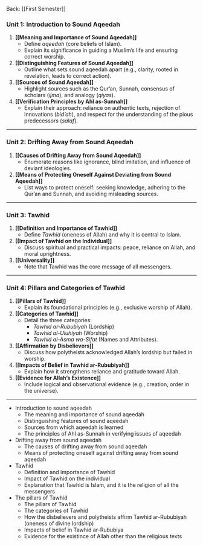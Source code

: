 Back: [[First Semester]]

### **Unit 1: Introduction to Sound Aqeedah**

1. **[[Meaning and Importance of Sound Aqeedah]]**
    - Define _aqeedah_ (core beliefs of Islam).
    - Explain its significance in guiding a Muslim’s life and ensuring correct worship.
2. **[[Distinguishing Features of Sound Aqeedah]]**
    - Outline what sets sound aqeedah apart (e.g., clarity, rooted in revelation, leads to correct action).
3. **[[Sources of Sound Aqeedah]]**
    - Highlight sources such as the Qur’an, Sunnah, consensus of scholars (_ijma_), and analogy (_qiyas_).
4. **[[Verification Principles by Ahl as-Sunnah]]**
    - Explain their approach: reliance on authentic texts, rejection of innovations (_bid’ah_), and respect for the understanding of the pious predecessors (_salaf_).

---

### **Unit 2: Drifting Away from Sound Aqeedah**

1. **[[Causes of Drifting Away from Sound Aqeedah]]**
    - Enumerate reasons like ignorance, blind imitation, and influence of deviant ideologies.
2. **[[Means of Protecting Oneself Against Deviating from Sound Aqeedah]]**
    - List ways to protect oneself: seeking knowledge, adhering to the Qur’an and Sunnah, and avoiding misleading sources.

---

### **Unit 3: Tawhid**

1. **[[Definition and Importance of Tawhid]]**
    - Define _Tawhid_ (oneness of Allah) and why it is central to Islam.
2. **[[Impact of Tawhid on the Individual]]**
    - Discuss spiritual and practical impacts: peace, reliance on Allah, and moral uprightness.
3. **[[Universality]]**
    - Note that Tawhid was the core message of all messengers.

---

### **Unit 4: Pillars and Categories of Tawhid**

1. **[[Pillars of Tawhid]]**
    - Explain its foundational principles (e.g., exclusive worship of Allah).
2. **[[Categories of Tawhid]]**
    - Detail the three categories:
        - _Tawhid ar-Rububiyah_ (Lordship)
        - _Tawhid al-Uluhiyah_ (Worship)
        - _Tawhid al-Asma wa-Sifat_ (Names and Attributes).
3. **[[Affirmation by Disbelievers]]**
    - Discuss how polytheists acknowledged Allah’s lordship but failed in worship.
4. **[[Impacts of Belief in Tawhid ar-Rububiyah]]**
    - Explain how it strengthens reliance and gratitude toward Allah.
5. **[[Evidence for Allah’s Existence]]**
    - Include logical and observational evidence (e.g., creation, order in the universe).


---

- Introduction to sound aqeedah
	- The meaning and importance of sound aqeedah
	- Distinguishing features of sound aqeedah
	- Sources from which aqeedah is learned
	- The principles of Ahl as-Sunnah in verifying issues of aqeedah
- Drifting away from sound aqeedah
	- The causes of drifting away from sound aqeedah
	- Means of protecting oneself against drifting away from sound aqeedah
- Tawhid
	- Definition and importance of Tawhid
	- Impact of Tawhid on the individual
	- Explanation that Tawhid is Islam, and it is the religion of all the messengers
- The pillars of Tawhid
	- The pillars of Tawhid
	- The categories of Tawhid
	- How the disbelievers and polytheists affirm Tawhid ar-Rububiyah (oneness of divine lordship)
	- Impacts of belief in Tawhid ar-Rububiya
	- Evidence for the existince of Allah other than the religious texts